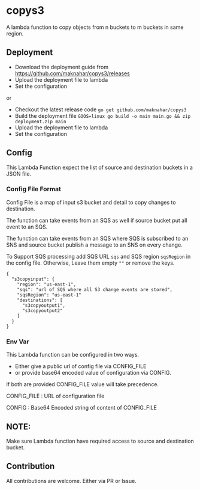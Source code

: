 # copys3
A lambda function to copy objects from n buckets
 to m buckets in same region.
 
 
## Deployment
- Download the deployment guide from 
https://github.com/maknahar/copys3/releases
- Upload the deployment file to lambda
- Set the configuration

or

- Checkout the latest release code `go get github.com/maknahar/copys3`
- Build the deployment file `GOOS=linux go build -o main main.go && zip deployment.zip main`
- Upload the deployment file to lambda
- Set the configuration 

## Config
This Lambda Function expect the list of source and 
destination buckets in a JSON file.


### Config File Format  

Config File is a map of input s3 bucket and detail to copy 
changes to destination.

The function can take events from an SQS as well if 
source bucket put all event to an SQS.

The function can take events from an SQS where SQS is 
subscribed to an SNS and source bucket publish a message 
to an SNS on every change.

To Support SQS processing add SQS URL `sqs` and
SQS region `sqsRegion` in the config file. Otherwise,
Leave them empty `""` or remove the keys.

```
{
  "s3copyinput": {
    "region": "us-east-1",
    "sqs": "url of SQS where all S3 change events are stored",
    "sqsRegion": "us-east-1"
    "destinations": [
      "s3copyoutput1",
      "s3copyoutput2"
    ]
  }
}
```

### Env Var
This Lambda function can be configured in two ways. 
- Either give a public url of config file via CONFIG_FILE
- or provide base64 encoded value of configuration via 
CONFIG.

If both are provided CONFIG_FILE value will take precedence.

CONFIG_FILE : URL of configuration file

CONFIG : Base64 Encoded string of content of CONFIG_FILE

## NOTE:
Make sure Lambda function have required access to source 
and destination bucket. 

## Contribution
All contributions are welcome. Either via PR or Issue.